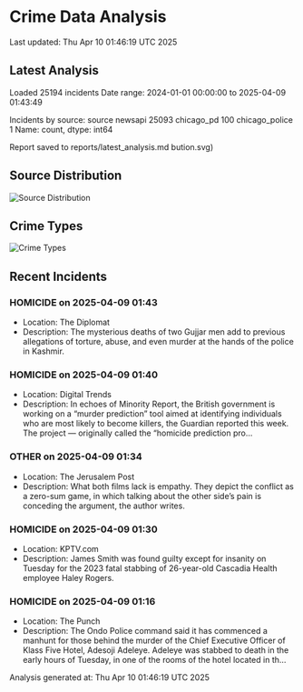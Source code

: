 # Crime Data Analysis
Last updated: Thu Apr 10 01:46:19 UTC 2025

## Latest Analysis

Loaded 25194 incidents
Date range: 2024-01-01 00:00:00 to 2025-04-09 01:43:49

Incidents by source:
source
newsapi           25093
chicago_pd          100
chicago_police        1
Name: count, dtype: int64

Report saved to reports/latest_analysis.md
bution.svg)

## Source Distribution
![Source Distribution](images/source_distribution.svg)

## Crime Types
![Crime Types](images/crime_types.svg)

## Recent Incidents

### HOMICIDE on 2025-04-09 01:43
- Location: The Diplomat
- Description: The mysterious deaths of two Gujjar men add to previous allegations of torture, abuse, and even murder at the hands of the police in Kashmir.


### HOMICIDE on 2025-04-09 01:40
- Location: Digital Trends
- Description: In echoes of Minority Report, the British government is working on a “murder prediction” tool aimed at identifying individuals who are most likely to become killers, the Guardian reported this week. The project — originally called the “homicide prediction pro…


### OTHER on 2025-04-09 01:34
- Location: The Jerusalem Post
- Description: What both films lack is empathy. They depict the conflict as a zero-sum game, in which talking about the other side’s pain is conceding the argument, the author writes.


### HOMICIDE on 2025-04-09 01:30
- Location: KPTV.com
- Description: James Smith was found guilty except for insanity on Tuesday for the 2023 fatal stabbing of 26-year-old Cascadia Health employee Haley Rogers.


### HOMICIDE on 2025-04-09 01:16
- Location: The Punch
- Description: The Ondo Police command said it has commenced a manhunt for those behind the murder of the Chief Executive Officer of Klass Five Hotel, Adesoji Adeleye. Adeleye was stabbed to death in the early hours of Tuesday, in one of the rooms of the hotel located in th…

Analysis generated at: Thu Apr 10 01:46:19 UTC 2025
